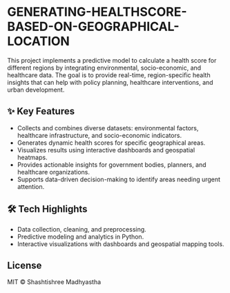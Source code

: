 # GENERATING-HEALTHSCORE-BASED-ON-GEOGRAPHICAL-LOCATION

This project implements a predictive model to calculate a health score for different regions by integrating environmental, socio-economic, and healthcare data. The goal is to provide real-time, region-specific health insights that can help with policy planning, healthcare interventions, and urban development.

## ✨ Key Features
- Collects and combines diverse datasets: environmental factors, healthcare infrastructure, and socio-economic indicators.
- Generates dynamic health scores for specific geographical areas.
- Visualizes results using interactive dashboards and geospatial heatmaps.
- Provides actionable insights for government bodies, planners, and healthcare organizations.
- Supports data-driven decision-making to identify areas needing urgent attention.

## 🛠️ Tech Highlights
- Data collection, cleaning, and preprocessing.
- Predictive modeling and analytics in Python.
- Interactive visualizations with dashboards and geospatial mapping tools.

## License

MIT © Shashtishree Madhyastha
